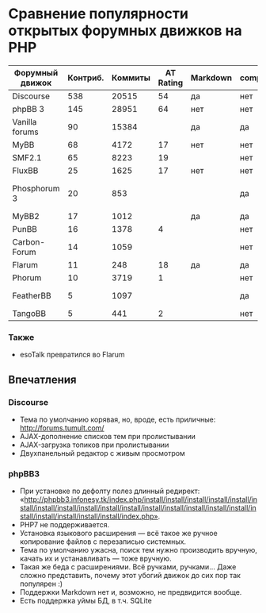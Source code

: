 # Сравнение популярности открытых форумных движков на PHP

Форумный движок | Контриб. | Коммиты | AT Rating | Markdown | composer | Tapatalk | Размер | Исходники                                 | Коммит     | Примечания
----------------|----------|---------|-----------|----------|----------|----------|--------|-------------------------------------------|------------|-----------
Discourse       |      538 |   20515 |        54 | да       | нет      |          |        | https://github.com/discourse/discourse    | 07.10.2016 |
phpBB 3         |      145 |   28951 |        64 | нет      | нет      | да       |   19MB | https://github.com/phpbb/phpbb            | 03.10.2016 |
Vanilla forums  |       90 |   15384 |           | да       | да       |          |   31MB | https://github.com/vanilla/vanilla        | 07.10.2016 |
MyBB            |       68 |    4172 |        17 | нет      | нет      | да       |   11MB | https://github.com/mybb/mybb              | 23.09.2016 |
SMF2.1          |       65 |    8223 |        19 |          | нет      | да       |        | https://github.com/SimpleMachines/SMF2.1  | 30.09.2016 |
FluxBB          |       25 |    1625 |        17 | нет      | нет      |          |        | https://github.com/fluxbb/fluxbb          | 16.06.2016 |
Phosphorum 3    |       20 |     853 |           |          | да       |          |        | https://github.com/phalcon/forum          | 29.08.2016 | Phalcon official Forum
MyBB2           |       17 |    1012 |           | да       | да       |          |        | https://github.com/mybb/mybb2             | 09.09.2016 |
PunBB           |       16 |    1378 |         4 |          | нет      |          |        | https://github.com/punbb/punbb            | 14.09.2016 |
Carbon-Forum    |       14 |    1059 |           |          | нет      |          |        | https://github.com/lincanbin/Carbon-Forum | 08.09.2016 |
Flarum          |       11 |     248 |        18 | да       | да       |          |   53MB | https://github.com/flarum/flarum          | 19.07.2016 |
Phorum          |       10 |    3719 |         1 |          | нет      |          |        | https://github.com/Phorum/Core            | 27.09.2016 |
FeatherBB       |        5 |    1097 |           |          | да       |          |        | https://github.com/featherbb/featherbb    | 22.02.2016 | Форк FluxBB 1.5
TangoBB         |        5 |     441 |         2 |          | нет      |          |        | https://github.com/Codetana/TangoBB       | 09.06.2016 |

### Также

- esoTalk превратился во Flarum

## Впечатления

### Discourse

- Тема по умолчанию корявая, но, вроде, есть приличные: http://forums.tumult.com/
- AJAX-дополнение списков тем при пролистывании
- AJAX-загрузка топиков при пролистывании
- Двухпанельный редактор с живым просмотром

### phpBB3

- При установке по дефолту полез длинный редирект: «http://phpbb3.infonesy.tk/index.php/install/install/install/install/install/install/install/install/install/install/install/install/install/install/install/install/install/install/install/install/install/index.php».
- PHP7 не поддерживается.
- Установка языкового расширения — всё такое же ручное копирование файлов с перезаписью системных.
- Тема по умолчанию ужасна, поиск тем нужно производить вручную, качать их и устанавливать — тоже вручную.
- Такая же беда с расширениями. Всё ручками, ручками... Даже сложно представить, почему этот убогий движок до сих пор так популярен :)
- Поддержки Markdown нет и, возможно, не предвидится вообще.
- Есть поддержка уймы БД, в т.ч. SQLite
